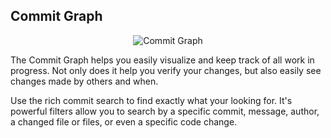 ## Commit Graph

<p align="center">
  <img src="../../images/docs/commit-graph-illustrated.png" alt="Commit Graph"/>
</p>

The Commit Graph helps you easily visualize and keep track of all work in progress. Not only does it help you verify your changes, but also easily see changes made by others and when.

Use the rich commit search to find exactly what your looking for. It's powerful filters allow you to search by a specific commit, message, author, a changed file or files, or even a specific code change.
